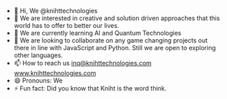 - 👋 Hi, We @knihttechnologies
- 👀 We are interested in creative and solution driven approaches that this world has to offer to better our lives.
- 🌱 We are currently learning AI and Quantum Technologies
- 💞️ We are looking to collaborate on any game changing projects out there in line with JavaScript and Python. Still we are open to exploring other languages.
- 📫 How to reach us
      inq@knihttechnologies.com
      www.knihttechnologies.com
- 😄 Pronouns: We
- ⚡ Fun fact: Did you know that Kniht is the word think.

<!---
knihttechnologies/knihttechnologies is a ✨ special ✨ repository because its `README.md` (this file) appears on your GitHub profile.
You can click the Preview link to take a look at your changes.
--->
